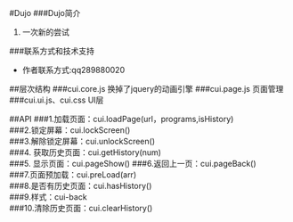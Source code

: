 #Dujo
###Dujo简介

1. 一次新的尝试

###联系方式和技术支持

+ 作者联系方式:qq289880020

##层次结构
###cui.core.js  换掉了jquery的动画引擎
###cui.page.js  页面管理
###cui.ui.js、cui.css UI层

##API
  ###1.加载页面：cui.loadPage(url，programs,isHistory)                                       
  ###2.锁定屏幕：cui.lockScreen()                                                                          
  ###3.解除锁定屏幕：cui.unlockScreen()                                                               
  ###4.  获取历史页面：cui.getHistory(num)                                                           
  ###5. 显示页面：cui.pageShow()
  ###6.返回上一页：cui.pageBack()                                                                        
  ###7.页面预加载：cui.preLoad(arr)                                                                      
  ###8.是否有历史页面：cui.hasHistory()                                                                    
  ###9.样式：cui-back                                                                                              
  ###10.清除历史页面：cui.clearHistory()  
